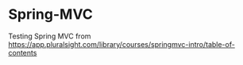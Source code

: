 # Spring-MVC
Testing Spring MVC from https://app.pluralsight.com/library/courses/springmvc-intro/table-of-contents
